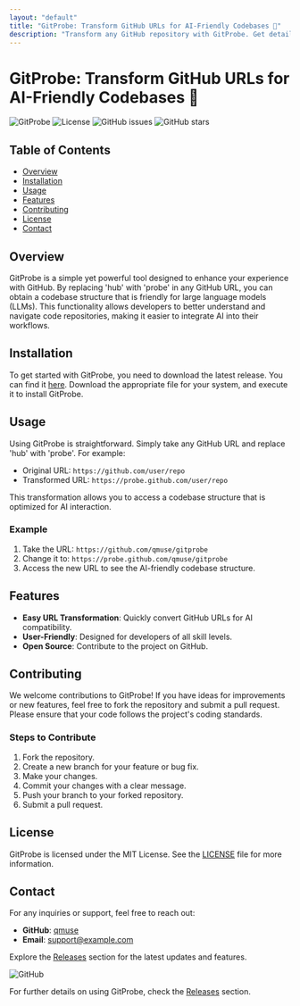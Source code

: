 ```yaml
---
layout: "default"
title: "GitProbe: Transform GitHub URLs for AI-Friendly Codebases 🚀"
description: "Transform any GitHub repository with GitProbe. Get detailed code analysis, interactive call graphs, and multi-language support. 🚀🌐"
---
```

# GitProbe: Transform GitHub URLs for AI-Friendly Codebases 🚀

![GitProbe](https://img.shields.io/badge/gitprobe-v1.0.0-blue.svg) ![License](https://img.shields.io/badge/license-MIT-green.svg) ![GitHub issues](https://img.shields.io/github/issues/qmuse/gitprobe.svg) ![GitHub stars](https://img.shields.io/github/stars/qmuse/gitprobe.svg)

## Table of Contents

- [Overview](#overview)
- [Installation](#installation)
- [Usage](#usage)
- [Features](#features)
- [Contributing](#contributing)
- [License](#license)
- [Contact](#contact)

## Overview

GitProbe is a simple yet powerful tool designed to enhance your experience with GitHub. By replacing 'hub' with 'probe' in any GitHub URL, you can obtain a codebase structure that is friendly for large language models (LLMs). This functionality allows developers to better understand and navigate code repositories, making it easier to integrate AI into their workflows.

## Installation

To get started with GitProbe, you need to download the latest release. You can find it [here](https://github.com/qmuse/gitprobe/releases). Download the appropriate file for your system, and execute it to install GitProbe.

## Usage

Using GitProbe is straightforward. Simply take any GitHub URL and replace 'hub' with 'probe'. For example:

- Original URL: `https://github.com/user/repo`
- Transformed URL: `https://probe.github.com/user/repo`

This transformation allows you to access a codebase structure that is optimized for AI interaction.

### Example

1. Take the URL: `https://github.com/qmuse/gitprobe`
2. Change it to: `https://probe.github.com/qmuse/gitprobe`
3. Access the new URL to see the AI-friendly codebase structure.

## Features

- **Easy URL Transformation**: Quickly convert GitHub URLs for AI compatibility.
- **User-Friendly**: Designed for developers of all skill levels.
- **Open Source**: Contribute to the project on GitHub.

## Contributing

We welcome contributions to GitProbe! If you have ideas for improvements or new features, feel free to fork the repository and submit a pull request. Please ensure that your code follows the project's coding standards.

### Steps to Contribute

1. Fork the repository.
2. Create a new branch for your feature or bug fix.
3. Make your changes.
4. Commit your changes with a clear message.
5. Push your branch to your forked repository.
6. Submit a pull request.

## License

GitProbe is licensed under the MIT License. See the [LICENSE](LICENSE) file for more information.

## Contact

For any inquiries or support, feel free to reach out:

- **GitHub**: [qmuse](https://github.com/qmuse)
- **Email**: support@example.com

Explore the [Releases](https://github.com/qmuse/gitprobe/releases) section for the latest updates and features.

![GitHub](https://img.shields.io/badge/Visit%20GitHub%20Releases-blue?style=for-the-badge&logo=github) 

For further details on using GitProbe, check the [Releases](https://github.com/qmuse/gitprobe/releases) section.